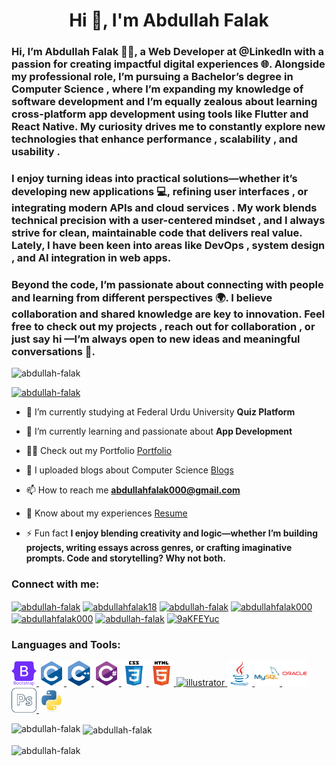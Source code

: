 <h1 align="center">Hi 👋, I'm Abdullah Falak</h1>
<h3 align="left">Hi, I’m Abdullah Falak 👨‍💻, a Web Developer at @LinkedIn with a passion for creating impactful digital experiences 🌐. Alongside my professional role, I’m pursuing a Bachelor’s degree in Computer Science , where I’m expanding my knowledge of software development and I’m equally zealous about learning cross-platform app development  using tools like Flutter and React Native. My curiosity  drives me to constantly explore new technologies that enhance performance , scalability , and usability . </h3>
<h3 align="left">I enjoy turning ideas  into practical solutions—whether it’s developing new applications ‍💻, refining user interfaces , or integrating modern APIs and cloud services . My work blends technical precision  with a user-centered mindset , and I always strive for clean, maintainable code that delivers real value. Lately, I have been keen into areas like DevOps , system design , and AI integration in web apps.</h3>
 <h3 align="left">Beyond the code, I’m passionate about connecting with people and learning from different perspectives 🌍. I believe collaboration  and shared knowledge  are key to innovation. Feel free to check out my projects , reach out for collaboration , or just say hi —I’m always open to new ideas and meaningful conversations 💬.</h3>

<p align="left"> <img src="https://komarev.com/ghpvc/?username=abdullah-falak&label=Profile%20views&color=0e75b6&style=flat" alt="abdullah-falak" /> </p>

<p align="left"> <a href="https://github.com/ryo-ma/github-profile-trophy"><img src="https://github-profile-trophy.vercel.app/?username=abdullah-falak" alt="abdullah-falak" /></a> </p>

- 🔭 I’m currently studying at Federal Urdu University **Quiz Platform**

- 🌱 I’m currently learning and passionate about **App Development**

- 👨‍💻 Check out my Portfolio <a href="https://abdullah-falak.github.io/Portfolio/#home">Portfolio</a>

- 📝 I uploaded blogs about Computer Science <a href="https://abdullah-falak.github.io/Portfolio/#blogs">Blogs</a>

- 📫 How to reach me **abdullahfalak000@gmail.com**

- 📄 Know about my experiences <a href="https://abdullah-falak.github.io/Portfolio/#resume">Resume</a>

- ⚡ Fun fact **I enjoy blending creativity and logic—whether I’m building projects, writing essays across genres, or crafting imaginative prompts. Code and storytelling? Why not both.**

<h3 align="left">Connect with me:</h3>
<p align="left">
<a href="https://dev.to/abdullah-falak" target="blank"><img align="center" src="https://raw.githubusercontent.com/rahuldkjain/github-profile-readme-generator/master/src/images/icons/Social/devto.svg" alt="abdullah-falak" height="30" width="40" /></a>
<a href="https://twitter.com/abdullahfalak18" target="blank"><img align="center" src="https://raw.githubusercontent.com/rahuldkjain/github-profile-readme-generator/master/src/images/icons/Social/twitter.svg" alt="abdullahfalak18" height="30" width="40" /></a>
<a href="https://linkedin.com/in/abdullah-falak" target="blank"><img align="center" src="https://raw.githubusercontent.com/rahuldkjain/github-profile-readme-generator/master/src/images/icons/Social/linked-in-alt.svg" alt="abdullah-falak" height="30" width="40" /></a>
<a href="https://kaggle.com/abdullahfalak000" target="blank"><img align="center" src="https://raw.githubusercontent.com/rahuldkjain/github-profile-readme-generator/master/src/images/icons/Social/kaggle.svg" alt="abdullahfalak000" height="30" width="40" /></a>
<a href="https://instagram.com/abdullahfalak000" target="blank"><img align="center" src="https://raw.githubusercontent.com/rahuldkjain/github-profile-readme-generator/master/src/images/icons/Social/instagram.svg" alt="abdullahfalak000" height="30" width="40" /></a>
<a href="https://www.leetcode.com/abdullah-falak" target="blank"><img align="center" src="https://raw.githubusercontent.com/rahuldkjain/github-profile-readme-generator/master/src/images/icons/Social/leet-code.svg" alt="abdullah-falak" height="30" width="40" /></a>
<a href="https://discord.gg/9aKFEYuc" target="blank"><img align="center" src="https://raw.githubusercontent.com/rahuldkjain/github-profile-readme-generator/master/src/images/icons/Social/discord.svg" alt="9aKFEYuc" height="30" width="40" /></a>
</p>

<h3 align="left">Languages and Tools:</h3>
<p align="left"> <a href="https://getbootstrap.com" target="_blank" rel="noreferrer"> <img src="https://raw.githubusercontent.com/devicons/devicon/master/icons/bootstrap/bootstrap-plain-wordmark.svg" alt="bootstrap" width="40" height="40"/> </a> <a href="https://www.cprogramming.com/" target="_blank" rel="noreferrer"> <img src="https://raw.githubusercontent.com/devicons/devicon/master/icons/c/c-original.svg" alt="c" width="40" height="40"/> </a> <a href="https://www.w3schools.com/cpp/" target="_blank" rel="noreferrer"> <img src="https://raw.githubusercontent.com/devicons/devicon/master/icons/cplusplus/cplusplus-original.svg" alt="cplusplus" width="40" height="40"/> </a> <a href="https://www.w3schools.com/cs/" target="_blank" rel="noreferrer"> <img src="https://raw.githubusercontent.com/devicons/devicon/master/icons/csharp/csharp-original.svg" alt="csharp" width="40" height="40"/> </a> <a href="https://www.w3schools.com/css/" target="_blank" rel="noreferrer"> <img src="https://raw.githubusercontent.com/devicons/devicon/master/icons/css3/css3-original-wordmark.svg" alt="css3" width="40" height="40"/> </a> <a href="https://www.w3.org/html/" target="_blank" rel="noreferrer"> <img src="https://raw.githubusercontent.com/devicons/devicon/master/icons/html5/html5-original-wordmark.svg" alt="html5" width="40" height="40"/> </a> <a href="https://www.adobe.com/in/products/illustrator.html" target="_blank" rel="noreferrer"> <img src="https://www.vectorlogo.zone/logos/adobe_illustrator/adobe_illustrator-icon.svg" alt="illustrator" width="40" height="40"/> </a> <a href="https://www.java.com" target="_blank" rel="noreferrer"> <img src="https://raw.githubusercontent.com/devicons/devicon/master/icons/java/java-original.svg" alt="java" width="40" height="40"/> </a> <a href="https://www.mysql.com/" target="_blank" rel="noreferrer"> <img src="https://raw.githubusercontent.com/devicons/devicon/master/icons/mysql/mysql-original-wordmark.svg" alt="mysql" width="40" height="40"/> </a> <a href="https://www.oracle.com/" target="_blank" rel="noreferrer"> <img src="https://raw.githubusercontent.com/devicons/devicon/master/icons/oracle/oracle-original.svg" alt="oracle" width="40" height="40"/> </a> <a href="https://www.photoshop.com/en" target="_blank" rel="noreferrer"> <img src="https://raw.githubusercontent.com/devicons/devicon/master/icons/photoshop/photoshop-line.svg" alt="photoshop" width="40" height="40"/> </a> <a href="https://www.python.org" target="_blank" rel="noreferrer"> <img src="https://raw.githubusercontent.com/devicons/devicon/master/icons/python/python-original.svg" alt="python" width="40" height="40"/> </a> </p>

<p><img align="left" src="https://github-readme-stats.vercel.app/api/top-langs?username=abdullah-falak&show_icons=true&locale=en&layout=compact" alt="abdullah-falak" /></p>

<p>&nbsp;<img align="center" src="https://github-readme-stats.vercel.app/api?username=abdullah-falak&show_icons=true&locale=en" alt="abdullah-falak" /></p>

<p><img align="center" src="https://github-readme-streak-stats.herokuapp.com/?user=abdullah-falak&" alt="abdullah-falak" /></p>
